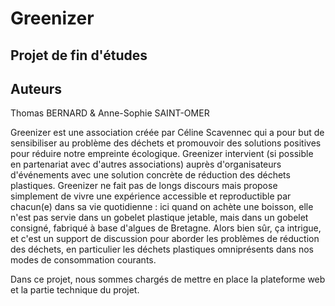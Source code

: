 # Greenizer

Projet de fin d'études
----------------------

Auteurs
-------

Thomas BERNARD &
Anne-Sophie SAINT-OMER


Greenizer est une association créée par Céline Scavennec qui a pour but de sensibiliser au problème des déchets et promouvoir des solutions positives pour réduire notre empreinte écologique. Greenizer intervient (si possible en partenariat avec d'autres associations) auprès d'organisateurs d'événements avec une solution concrète de réduction des déchets plastiques. Greenizer ne fait pas de longs discours mais propose simplement de vivre une expérience accessible et reproductible par chacun(e) dans sa vie quotidienne : ici quand on achète une boisson, elle n'est pas servie dans un gobelet plastique jetable, mais dans un gobelet consigné, fabriqué à base d'algues de Bretagne. Alors bien sûr, ça intrigue, et c'est un support de discussion pour aborder les problèmes de réduction des déchets, en particulier les déchets plastiques omniprésents dans nos modes de consommation courants.

Dans ce projet, nous sommes chargés de mettre en place la plateforme web et la partie technique du projet.


